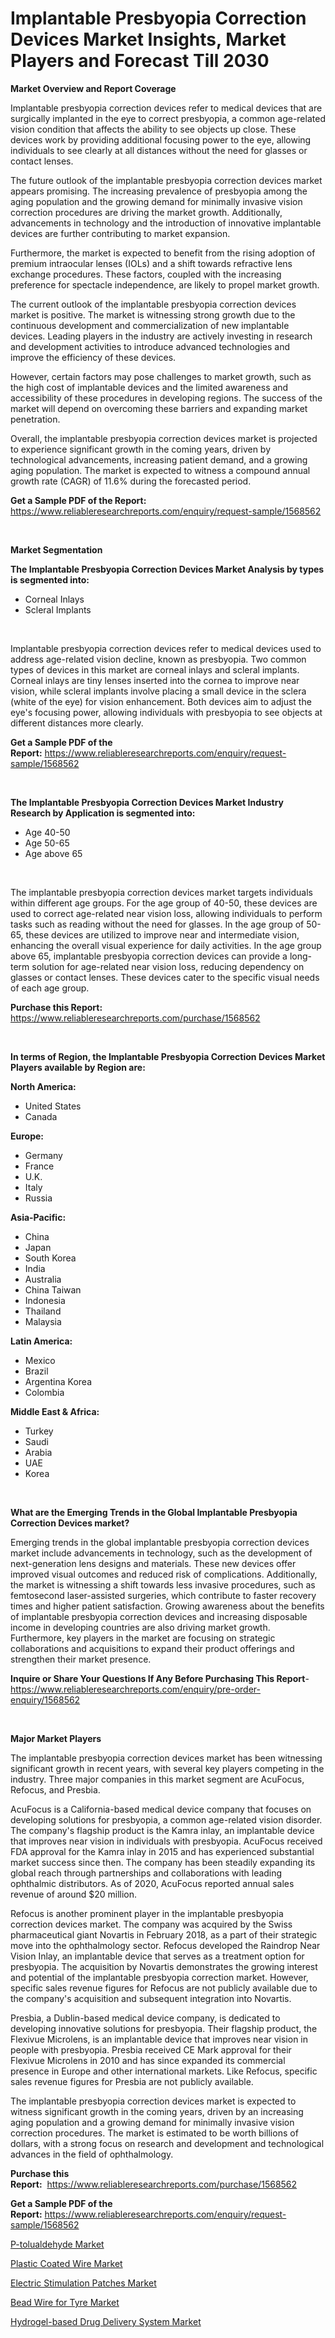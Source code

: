 <p><h1>Implantable Presbyopia Correction Devices Market Insights, Market Players and Forecast Till 2030</h1></p><p><strong>Market Overview and Report Coverage</strong></p>
<p><p>Implantable presbyopia correction devices refer to medical devices that are surgically implanted in the eye to correct presbyopia, a common age-related vision condition that affects the ability to see objects up close. These devices work by providing additional focusing power to the eye, allowing individuals to see clearly at all distances without the need for glasses or contact lenses.</p><p>The future outlook of the implantable presbyopia correction devices market appears promising. The increasing prevalence of presbyopia among the aging population and the growing demand for minimally invasive vision correction procedures are driving the market growth. Additionally, advancements in technology and the introduction of innovative implantable devices are further contributing to market expansion.</p><p>Furthermore, the market is expected to benefit from the rising adoption of premium intraocular lenses (IOLs) and a shift towards refractive lens exchange procedures. These factors, coupled with the increasing preference for spectacle independence, are likely to propel market growth.</p><p>The current outlook of the implantable presbyopia correction devices market is positive. The market is witnessing strong growth due to the continuous development and commercialization of new implantable devices. Leading players in the industry are actively investing in research and development activities to introduce advanced technologies and improve the efficiency of these devices.</p><p>However, certain factors may pose challenges to market growth, such as the high cost of implantable devices and the limited awareness and accessibility of these procedures in developing regions. The success of the market will depend on overcoming these barriers and expanding market penetration.</p><p>Overall, the implantable presbyopia correction devices market is projected to experience significant growth in the coming years, driven by technological advancements, increasing patient demand, and a growing aging population. The market is expected to witness a compound annual growth rate (CAGR) of 11.6% during the forecasted period.</p></p>
<p><strong>Get a Sample PDF of the Report:</strong> <a href="https://www.reliableresearchreports.com/enquiry/request-sample/1568562">https://www.reliableresearchreports.com/enquiry/request-sample/1568562</a></p>
<p>&nbsp;</p>
<p><strong>Market Segmentation</strong></p>
<p><strong>The Implantable Presbyopia Correction Devices Market Analysis by types is segmented into:</strong></p>
<p><ul><li>Corneal Inlays</li><li>Scleral Implants</li></ul></p>
<p>&nbsp;</p>
<p><p>Implantable presbyopia correction devices refer to medical devices used to address age-related vision decline, known as presbyopia. Two common types of devices in this market are corneal inlays and scleral implants. Corneal inlays are tiny lenses inserted into the cornea to improve near vision, while scleral implants involve placing a small device in the sclera (white of the eye) for vision enhancement. Both devices aim to adjust the eye's focusing power, allowing individuals with presbyopia to see objects at different distances more clearly.</p></p>
<p><strong>Get a Sample PDF of the Report:</strong>&nbsp;<a href="https://www.reliableresearchreports.com/enquiry/request-sample/1568562">https://www.reliableresearchreports.com/enquiry/request-sample/1568562</a></p>
<p>&nbsp;</p>
<p><strong>The Implantable Presbyopia Correction Devices Market Industry Research by Application is segmented into:</strong></p>
<p><ul><li>Age 40-50</li><li>Age 50-65</li><li>Age above 65</li></ul></p>
<p>&nbsp;</p>
<p><p>The implantable presbyopia correction devices market targets individuals within different age groups. For the age group of 40-50, these devices are used to correct age-related near vision loss, allowing individuals to perform tasks such as reading without the need for glasses. In the age group of 50-65, these devices are utilized to improve near and intermediate vision, enhancing the overall visual experience for daily activities. In the age group above 65, implantable presbyopia correction devices can provide a long-term solution for age-related near vision loss, reducing dependency on glasses or contact lenses. These devices cater to the specific visual needs of each age group.</p></p>
<p><strong>Purchase this Report:</strong>&nbsp; <a href="https://www.reliableresearchreports.com/purchase/1568562">https://www.reliableresearchreports.com/purchase/1568562</a></p>
<p>&nbsp;</p>
<p><strong>In terms of Region, the Implantable Presbyopia Correction Devices Market Players available by Region are:</strong></p>
<p>
    <p> <strong> North America: </strong>
        <ul>
            <li>United States</li>
            <li>Canada</li>
        </ul>
        </p> 
    <p> <strong> Europe: </strong>
        <ul>
            <li>Germany</li>
            <li>France</li>
            <li>U.K.</li>
            <li>Italy</li>
            <li>Russia</li>
        </ul>
        </p> 
    <p> <strong> Asia-Pacific: </strong>
        <ul>
            <li>China</li>
            <li>Japan</li>
            <li>South Korea</li>
            <li>India</li>
            <li>Australia</li>
            <li>China Taiwan</li>
            <li>Indonesia</li>
            <li>Thailand</li>
            <li>Malaysia</li>
        </ul>
        </p> 
    <p> <strong> Latin America: </strong>
        <ul>
            <li>Mexico</li>
            <li>Brazil</li>
            <li>Argentina Korea</li>
            <li>Colombia</li>
        </ul>
        </p> 
    <p> <strong> Middle East & Africa: </strong>
        <ul>
            <li>Turkey</li>
            <li>Saudi</li>
            <li>Arabia</li>
            <li>UAE</li>
            <li>Korea</li>
        </ul>
    </p>
    </p>
<p>&nbsp;</p>
<p><strong>What are the Emerging Trends in the Global Implantable Presbyopia Correction Devices market?</strong></p>
<p><p>Emerging trends in the global implantable presbyopia correction devices market include advancements in technology, such as the development of next-generation lens designs and materials. These new devices offer improved visual outcomes and reduced risk of complications. Additionally, the market is witnessing a shift towards less invasive procedures, such as femtosecond laser-assisted surgeries, which contribute to faster recovery times and higher patient satisfaction. Growing awareness about the benefits of implantable presbyopia correction devices and increasing disposable income in developing countries are also driving market growth. Furthermore, key players in the market are focusing on strategic collaborations and acquisitions to expand their product offerings and strengthen their market presence.</p></p>
<p><strong>Inquire or Share Your Questions If Any Before Purchasing This Report</strong>- <a href="https://www.reliableresearchreports.com/enquiry/pre-order-enquiry/1568562">https://www.reliableresearchreports.com/enquiry/pre-order-enquiry/1568562</a></p>
<p>&nbsp;</p>
<p><strong>Major Market Players</strong></p>
<p><p>The implantable presbyopia correction devices market has been witnessing significant growth in recent years, with several key players competing in the industry. Three major companies in this market segment are AcuFocus, Refocus, and Presbia. </p><p>AcuFocus is a California-based medical device company that focuses on developing solutions for presbyopia, a common age-related vision disorder. The company's flagship product is the Kamra inlay, an implantable device that improves near vision in individuals with presbyopia. AcuFocus received FDA approval for the Kamra inlay in 2015 and has experienced substantial market success since then. The company has been steadily expanding its global reach through partnerships and collaborations with leading ophthalmic distributors. As of 2020, AcuFocus reported annual sales revenue of around $20 million.</p><p>Refocus is another prominent player in the implantable presbyopia correction devices market. The company was acquired by the Swiss pharmaceutical giant Novartis in February 2018, as a part of their strategic move into the ophthalmology sector. Refocus developed the Raindrop Near Vision Inlay, an implantable device that serves as a treatment option for presbyopia. The acquisition by Novartis demonstrates the growing interest and potential of the implantable presbyopia correction market. However, specific sales revenue figures for Refocus are not publicly available due to the company's acquisition and subsequent integration into Novartis.</p><p>Presbia, a Dublin-based medical device company, is dedicated to developing innovative solutions for presbyopia. Their flagship product, the Flexivue Microlens, is an implantable device that improves near vision in people with presbyopia. Presbia received CE Mark approval for their Flexivue Microlens in 2010 and has since expanded its commercial presence in Europe and other international markets. Like Refocus, specific sales revenue figures for Presbia are not publicly available.</p><p>The implantable presbyopia correction devices market is expected to witness significant growth in the coming years, driven by an increasing aging population and a growing demand for minimally invasive vision correction procedures. The market is estimated to be worth billions of dollars, with a strong focus on research and development and technological advances in the field of ophthalmology.</p></p>
<p><strong>Purchase this Report:</strong>&nbsp;&nbsp;<a href="https://www.reliableresearchreports.com/purchase/1568562">https://www.reliableresearchreports.com/purchase/1568562</a></p>
<p></p>
<p><strong>Get a Sample PDF of the Report:</strong>&nbsp;<a href="https://www.reliableresearchreports.com/enquiry/request-sample/1568562">https://www.reliableresearchreports.com/enquiry/request-sample/1568562</a></p>
<p><p><a href="https://medium.com/@chazmonahan2023/p-tolualdehyde-market-competitive-analysis-market-trends-and-forecast-to-2030-51fc60de3a3c">P-tolualdehyde Market</a></p><p><a href="https://github.com/Chiragrp24/Market-Research-Report-List-1/blob/main/plastic-coated-wire-market.md">Plastic Coated Wire Market</a></p><p><a href="https://www.linkedin.com/pulse/electric-stimulation-patches-market-research-report-unlocks-c7plc/">Electric Stimulation Patches Market</a></p><p><a href="https://github.com/Chiragrp23/Market-Research-Report-List-1/blob/main/bead-wire-for-tyre-market.md">Bead Wire for Tyre Market</a></p><p><a href="https://www.linkedin.com/pulse/hydrogel-based-drug-delivery-system-market-research-zldkc/">Hydrogel-based Drug Delivery System Market</a></p></p>